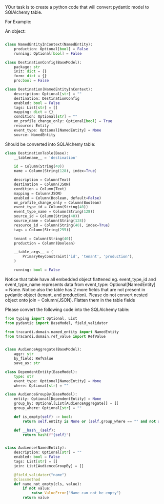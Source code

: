 YOur task is to create a python code that will convert pydantic model to SQlAlchemy table.

For Example:

An object:

```python

class NamedEntityInContext(NamedEntity):
    production: Optional[bool] = False
    running: Optional[bool] = False

class DestinationConfig(BaseModel):
    package: str
    init: dict = {}
    form: dict = {}
    pro:bool = False

class Destination(NamedEntityInContext):
    description: Optional[str] = ""
    destination: DestinationConfig
    enabled: bool = False
    tags: List[str] = []
    mapping: dict = {}
    condition: Optional[str] = ""
    on_profile_change_only: Optional[bool] = True
    resource: Entity
    event_type: Optional[NamedEntity] = None
    source: NamedEntity
```

Should be converted into SQLAlchemy table:

```python
class DestinationTable(Base):
    __tablename__ = 'destination'

    id = Column(String(40))
    name = Column(String(128), index=True)

    description = Column(Text)
    destination = Column(JSON)
    condition = Column(Text)
    mapping = Column(JSON)
    enabled = Column(Boolean, default=False)
    on_profile_change_only = Column(Boolean)
    event_type_id = Column(String(40))
    event_type_name = Column(String(128))
    source_id = Column(String(40))
    source_name = Column(String(128))
    resource_id = Column(String(40), index=True)
    tags = Column(String(255))

    tenant = Column(String(40))
    production = Column(Boolean)

    __table_args__ = (
        PrimaryKeyConstraint('id', 'tenant', 'production'),
    )

    running: bool = False
```

Notice that table have all embedded object flattened eg. event_type_id and event_type_name represents data from event_type: Optional[NamedEntity] = None.
Notice also the table has 2 more fields that are not present in pydantic object (tenant, and production). Please do not convert nested object onto join = Column(JSON). Flatten them in the table fields

Please convert the following code into the SQLAlchemy table:

```python
from typing import Optional, List
from pydantic import BaseModel, field_validator

from tracardi.domain.named_entity import NamedEntity
from tracardi.domain.ref_value import RefValue


class AudienceAggregate(BaseModel):
    aggr: str
    by_field: RefValue
    save_as: str

class DependentEntity(BaseModel):
    type: str
    event_type: Optional[NamedEntity] = None
    where: Optional[str] = ""

class AudienceGroupBy(BaseModel):
    entity: Optional[DependentEntity] = None
    group_by: Optional[List[AudienceAggregate]] = []
    group_where: Optional[str] = ""

    def is_empty(self) -> bool:
        return self.entity is None or (self.group_where == "" and not self.group_by)

    def __hash__(self):
        return hash(f"{self}")


class Audience(NamedEntity):
    description: Optional[str] = ""
    enabled: bool = False
    tags: List[str] = []
    join: List[AudienceGroupBy] = []

    @field_validator("name")
    @classmethod
    def name_not_empty(cls, value):
        if not value:
            raise ValueError("Name can not be empty")
        return value

```